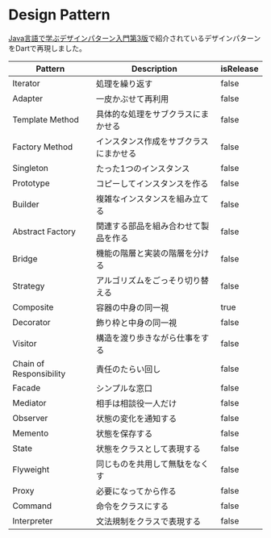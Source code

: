 # Design Pattern

[Java言語で学ぶデザインパターン入門第3版](https://www.sbcr.jp/product/4815609801/)で紹介されているデザインパターンをDartで再現しました。

Pattern|Description|isRelease
---|---|---
Iterator|処理を繰り返す|false
Adapter|一皮かぶせて再利用|false
Template Method|具体的な処理をサブクラスにまかせる|false
Factory Method|インスタンス作成をサブクラスにまかせる|false
Singleton|たった1つのインスタンス|false
Prototype|コピーしてインスタンスを作る|false
Builder|複雑なインスタンスを組み立てる|false
Abstract Factory|関連する部品を組み合わせて製品を作る|false
Bridge|機能の階層と実装の階層を分ける|false
Strategy|アルゴリズムをごっそり切り替える|false
Composite|容器の中身の同一視|true
Decorator|飾り枠と中身の同一視|false
Visitor|構造を渡り歩きながら仕事をする|false
Chain of Responsibility|責任のたらい回し|false
Facade|シンプルな窓口|false
Mediator|相手は相談役一人だけ|false
Observer|状態の変化を通知する|false
Memento|状態を保存する|false
State|状態をクラスとして表現する|false
Flyweight|同じものを共用して無駄をなくす|false
Proxy|必要になってから作る|false
Command|命令をクラスにする|false
Interpreter|文法規制をクラスで表現する|false
